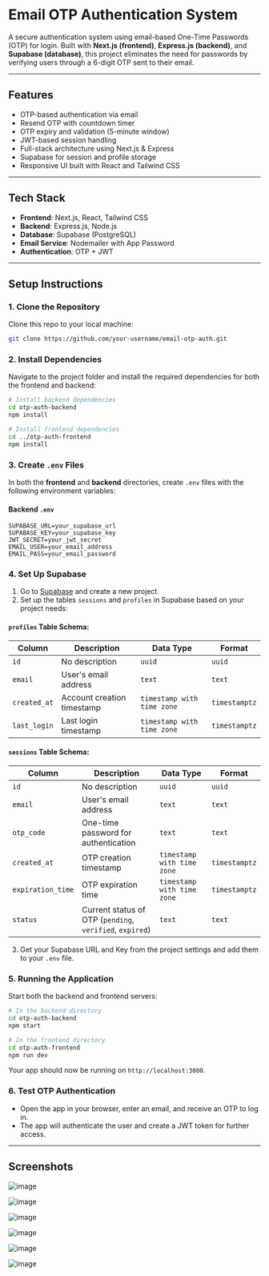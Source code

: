 # Email OTP Authentication System

A secure authentication system using email-based One-Time Passwords (OTP) for login. Built with **Next.js (frontend)**, **Express.js (backend)**, and **Supabase (database)**, this project eliminates the need for passwords by verifying users through a 6-digit OTP sent to their email.

---

## Features

* OTP-based authentication via email
* Resend OTP with countdown timer
* OTP expiry and validation (5-minute window)
* JWT-based session handling
* Full-stack architecture using Next.js & Express
* Supabase for session and profile storage
* Responsive UI built with React and Tailwind CSS

---

## Tech Stack

* **Frontend**: Next.js, React, Tailwind CSS
* **Backend**: Express.js, Node.js
* **Database**: Supabase (PostgreSQL)
* **Email Service**: Nodemailer with App Password
* **Authentication**: OTP + JWT

---

## Setup Instructions

### 1. Clone the Repository

Clone this repo to your local machine:

```bash
git clone https://github.com/your-username/email-otp-auth.git
```

### 2. Install Dependencies

Navigate to the project folder and install the required dependencies for both the frontend and backend:

```bash
# Install backend dependencies
cd otp-auth-backend
npm install

# Install frontend dependencies
cd ../otp-auth-frontend
npm install
```

### 3. Create `.env` Files

In both the **frontend** and **backend** directories, create `.env` files with the following environment variables:

#### Backend `.env`

```
SUPABASE_URL=your_supabase_url
SUPABASE_KEY=your_supabase_key
JWT_SECRET=your_jwt_secret
EMAIL_USER=your_email_address
EMAIL_PASS=your_email_password
```

### 4. Set Up Supabase

1. Go to [Supabase](https://supabase.io/) and create a new project.
2. Set up the tables `sessions` and `profiles` in Supabase based on your project needs:

#### `profiles` Table Schema:

| Column       | Description                | Data Type                  | Format        |
| ------------ | -------------------------- | -------------------------- | ------------- |
| `id`         | No description             | `uuid`                     | `uuid`        |
| `email`      | User's email address       | `text`                     | `text`        |
| `created_at` | Account creation timestamp | `timestamp with time zone` | `timestamptz` |
| `last_login` | Last login timestamp       | `timestamp with time zone` | `timestamptz` |

#### `sessions` Table Schema:

| Column            | Description                                              | Data Type                  | Format        |
| ----------------- | -------------------------------------------------------- | -------------------------- | ------------- |
| `id`              | No description                                           | `uuid`                     | `uuid`        |
| `email`           | User's email address                                     | `text`                     | `text`        |
| `otp_code`        | One-time password for authentication                     | `text`                     | `text`        |
| `created_at`      | OTP creation timestamp                                   | `timestamp with time zone` | `timestamptz` |
| `expiration_time` | OTP expiration time                                      | `timestamp with time zone` | `timestamptz` |
| `status`          | Current status of OTP (`pending`, `verified`, `expired`) | `text`                     | `text`        |

3. Get your Supabase URL and Key from the project settings and add them to your `.env` file.

### 5. Running the Application

Start both the backend and frontend servers:

```bash
# In the backend directory
cd otp-auth-backend
npm start

# In the frontend directory
cd otp-auth-frontend
npm run dev
```

Your app should now be running on `http://localhost:3000`.

### 6. Test OTP Authentication

* Open the app in your browser, enter an email, and receive an OTP to log in.
* The app will authenticate the user and create a JWT token for further access.

---

## Screenshots

![image](https://github.com/user-attachments/assets/1257ec25-d88b-41d4-9730-8d35a08bd8a7)

![image](https://github.com/user-attachments/assets/85b97b9f-3a13-434f-9d91-ccb9773d99a2)

![image](https://github.com/user-attachments/assets/8fd0955e-d88b-4cea-bdee-9cadda5ef77f)

![image](https://github.com/user-attachments/assets/854483c4-2d90-4f09-bc5b-e424aea48ecf)

![image](https://github.com/user-attachments/assets/2da34a81-38fa-4be9-954b-3572e6cedd74)

![image](https://github.com/user-attachments/assets/d228bc7c-8e5b-402f-bd23-863a54d23db1)
